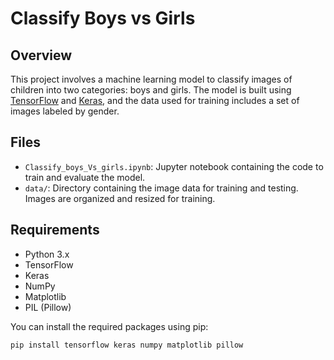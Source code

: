 # Classify Boys vs Girls

## Overview

This project involves a machine learning model to classify images of children into two categories: boys and girls. The model is built using [TensorFlow](https://www.tensorflow.org/) and [Keras](https://keras.io/), and the data used for training includes a set of images labeled by gender.

## Files

- `Classify_boys_Vs_girls.ipynb`: Jupyter notebook containing the code to train and evaluate the model.
- `data/`: Directory containing the image data for training and testing. Images are organized and resized for training.

## Requirements

- Python 3.x
- TensorFlow
- Keras
- NumPy
- Matplotlib
- PIL (Pillow)
  

You can install the required packages using pip:

```bash
pip install tensorflow keras numpy matplotlib pillow


